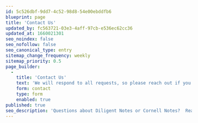 ```yaml
---
id: 5c526dbf-9dd7-4c52-98d8-54e00ebddfb6
blueprint: page
title: 'Contact Us'
updated_by: fc563721-03e3-4aff-97cb-e536ec62cc36
updated_at: 1660021301
seo_noindex: false
seo_nofollow: false
seo_canonical_type: entry
sitemap_change_frequency: weekly
sitemap_priority: 0.5
page_builder:
  -
    title: 'Contact Us'
    text: 'We will respond to all requests, so please reach out if you have questions on the service or feedback.'
    form: contact
    type: form
    enabled: true
published: true
seo_description: 'Questions about Diligent Notes or Cornell Notes?  Reach out to us for a response!'
---
```

